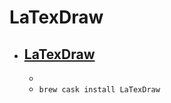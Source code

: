 # LaTexDraw
- [LaTexDraw](https://latexdraw.sourceforge.io/)
  - 
  - 
  - `brew cask install LaTexDraw`

